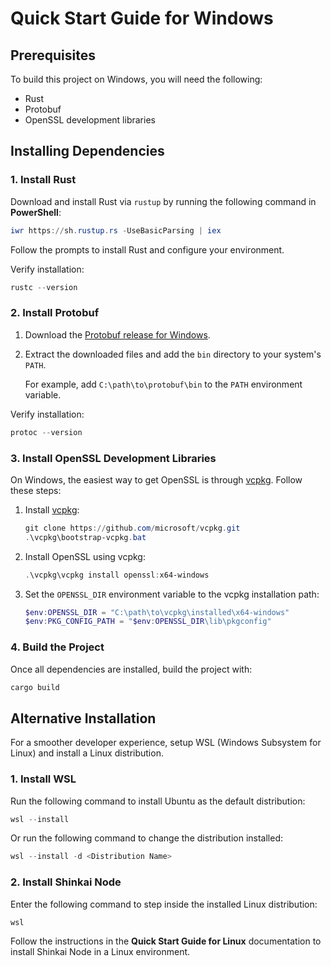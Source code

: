 # Quick Start Guide for Windows

## Prerequisites

To build this project on Windows, you will need the following:

- Rust
- Protobuf
- OpenSSL development libraries

## Installing Dependencies

### 1. Install Rust

Download and install Rust via `rustup` by running the following command in **PowerShell**:

```powershell
iwr https://sh.rustup.rs -UseBasicParsing | iex
```

Follow the prompts to install Rust and configure your environment.

Verify installation:

```powershell
rustc --version
```

### 2. Install Protobuf

1. Download the [Protobuf release for Windows](https://github.com/protocolbuffers/protobuf/releases).
2. Extract the downloaded files and add the `bin` directory to your system's `PATH`.

   For example, add `C:\path\to\protobuf\bin` to the `PATH` environment variable.

Verify installation:

```powershell
protoc --version
```

### 3. Install OpenSSL Development Libraries

On Windows, the easiest way to get OpenSSL is through [vcpkg](https://github.com/microsoft/vcpkg). Follow these steps:

1. Install [vcpkg](https://github.com/microsoft/vcpkg):

   ```powershell
   git clone https://github.com/microsoft/vcpkg.git
   .\vcpkg\bootstrap-vcpkg.bat
   ```

2. Install OpenSSL using vcpkg:

   ```powershell
   .\vcpkg\vcpkg install openssl:x64-windows
   ```

3. Set the `OPENSSL_DIR` environment variable to the vcpkg installation path:
   ```powershell
   $env:OPENSSL_DIR = "C:\path\to\vcpkg\installed\x64-windows"
   $env:PKG_CONFIG_PATH = "$env:OPENSSL_DIR\lib\pkgconfig"
   ```

### 4. Build the Project

Once all dependencies are installed, build the project with:

```powershell
cargo build
```

## Alternative Installation

For a smoother developer experience, setup WSL (Windows Subsystem for Linux) and install a Linux distribution.

### 1. Install WSL

Run the following command to install Ubuntu as the default distribution:

```powershell
wsl --install
```

Or run the following command to change the distribution installed:

```powershell
wsl --install -d <Distribution Name>
```

### 2. Install Shinkai Node

Enter the following command to step inside the installed Linux distribution:

```powershell
wsl
```

Follow the instructions in the **Quick Start Guide for Linux** documentation to install Shinkai Node in a Linux environment.
